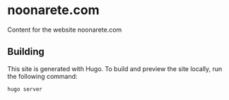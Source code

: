 # noonarete.com

Content for the website noonarete.com

## Building

This site is generated with Hugo. To build and preview the site locally, run the
following command:

```shell
hugo server
```
